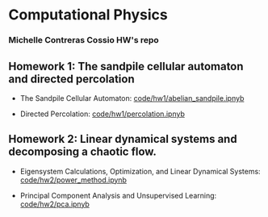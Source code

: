 # Computational Physics
### Michelle Contreras Cossio HW's repo

## Homework 1: The sandpile cellular automaton and directed percolation

* The Sandpile Cellular Automaton: [code/hw1/abelian_sandpile.ipnyb](https://github.com/micontre/computational_physics/blob/main/code/hw1/abelian_sandpile.ipynb)

* Directed Percolation:
[code/hw1/percolation.ipnyb](https://github.com/micontre/computational_physics/blob/main/code/hw1/percolation.ipynb)

## Homework 2: Linear dynamical systems and decomposing a chaotic flow. 

* Eigensystem Calculations, Optimization, and Linear Dynamical Systems: [code/hw2/power_method.ipynb](https://github.com/micontre/computational_physics/blob/main/code/hw2/power_method.ipynb)

* Principal Component Analysis and Unsupervised Learning:
[code/hw2/pca.ipnyb](https://github.com/micontre/computational_physics/blob/main/code/hw2/pca.ipynb)

